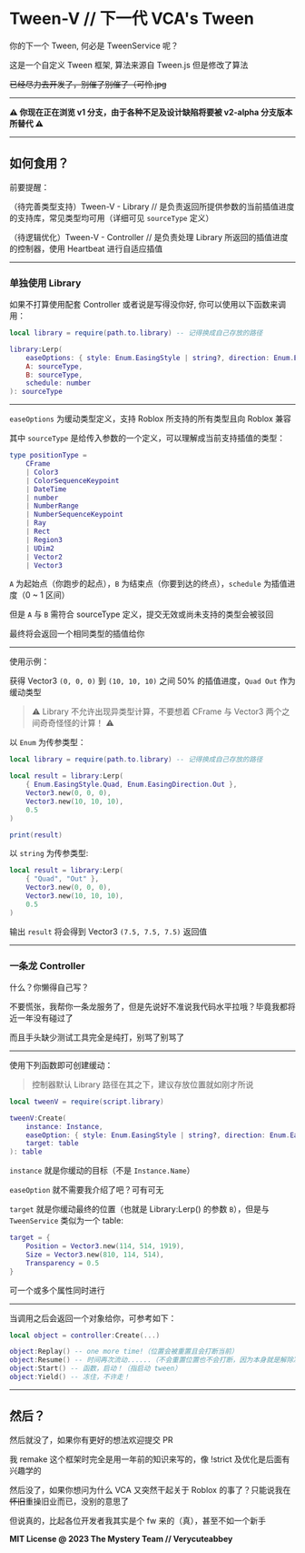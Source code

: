 # Tween-V // 下一代 VCA's Tween

你的下一个 Tween, 何必是 TweenService 呢？

这是一个自定义 Tween 框架, 算法来源自 Tween.js 但是修改了算法

~~已经尽力去开发了，别催了别催了（可怜.jpg~~

---

**⚠ 你现在正在浏览 v1 分支，由于各种不足及设计缺陷将要被 v2-alpha 分支版本所替代 ⚠**

---

## 如何食用？

前要提醒：

（待完善类型支持）Tween-V - Library // 是负责返回所提供参数的当前插值进度的支持库，常见类型均可用（详细可见 `sourceType` 定义）

（待逻辑优化）Tween-V - Controller // 是负责处理 Library 所返回的插值进度的控制器，使用 Heartbeat 进行自适应插值

---

### 单独使用 Library

如果不打算使用配套 Controller 或者说是写得没你好, 你可以使用以下函数来调用：

```lua
local library = require(path.to.library) -- 记得换成自己存放的路径

library:Lerp(
    easeOptions: { style: Enum.EasingStyle | string?, direction: Enum.EasingDirection | string? }?,
    A: sourceType,
    B: sourceType, 
    schedule: number
): sourceType
```

---

`easeOptions` 为缓动类型定义，支持 Roblox 所支持的所有类型且向 Roblox 兼容

其中 `sourceType` 是给传入参数的一个定义，可以理解成当前支持插值的类型：

```lua
type positionType =
	CFrame
	| Color3
	| ColorSequenceKeypoint
	| DateTime
	| number
	| NumberRange
	| NumberSequenceKeypoint
	| Ray
	| Rect
	| Region3
	| UDim2
	| Vector2
	| Vector3
```

`A` 为起始点（你跑步的起点），`B` 为结束点（你要到达的终点），`schedule` 为插值进度（0 ~ 1 区间）

但是 `A` 与 `B` 需符合 sourceType 定义，提交无效或尚未支持的类型会被驳回

最终将会返回一个相同类型的插值给你

---

使用示例：

获得 Vector3 `(0, 0, 0)` 到 `(10, 10, 10)` 之间 50% 的插值进度，`Quad Out` 作为缓动类型

> ⚠ Library 不允许出现异类型计算，不要想着 CFrame 与 Vector3 两个之间奇奇怪怪的计算！ ⚠

以 `Enum` 为传参类型：

```lua
local library = require(path.to.library) -- 记得换成自己存放的路径

local result = library:Lerp(
    { Enum.EasingStyle.Quad, Enum.EasingDirection.Out },
    Vector3.new(0, 0, 0),
    Vector3.new(10, 10, 10),
    0.5
)

print(result)
```

以 `string` 为传参类型:

```lua
local result = library:Lerp(
    { "Quad", "Out" },
    Vector3.new(0, 0, 0),
    Vector3.new(10, 10, 10),
    0.5
)
```

输出 `result` 将会得到 Vector3 `(7.5, 7.5, 7.5)` 返回值

---

### 一条龙 Controller

什么？你懒得自己写？

不要慌张，我帮你一条龙服务了，但是先说好不准说我代码水平拉哦？毕竟我都将近一年没有碰过了

而且手头缺少测试工具完全是纯打，别骂了别骂了

---

使用下列函数即可创建缓动：

> 控制器默认 Library 路径在其之下，建议存放位置就如刚才所说

```lua
local tweenV = require(script.library)

tweenV:Create(
    instance: Instance,
    easeOption: { style: Enum.EasingStyle | string?, direction: Enum.EasingDirection | string?, duration: number? }?,
    target: table
): table
```

`instance` 就是你缓动的目标（不是 `Instance.Name`）

`easeOption` 就不需要我介绍了吧？可有可无

`target` 就是你缓动最终的位置（也就是 Library:Lerp() 的参数 `B`），但是与 `TweenService` 类似为一个 table:

```lua
target = {
    Position = Vector3.new(114, 514, 1919),
    Size = Vector3.new(810, 114, 514),
    Transparency = 0.5
}
```

可一个或多个属性同时进行

---

当调用之后会返回一个对象给你，可参考如下： 

```lua
local object = controller:Create(...)

object:Replay() -- one more time!（位置会被重置且会打断当前）
object:Resume() -- 时间再次流动......（不会重置位置也不会打断，因为本身就是解除冻结）
object:Start() -- 函数，启动！（指启动 tween）
object:Yield() -- 冻住，不许走！
```

---

## 然后？

然后就没了，如果你有更好的想法欢迎提交 PR

我 remake 这个框架时完全是用一年前的知识来写的，像 !strict 及优化是后面有兴趣学的

然后没了，如果你想问为什么 VCA 又突然干起关于 Roblox 的事了？只能说我在~~怀旧~~重操旧业而已，没别的意思了

但说真的，比起各位开发者我其实是个 fw 来的（真），甚至不如一个新手

**MIT License @ 2023 The Mystery Team // Verycuteabbey**
